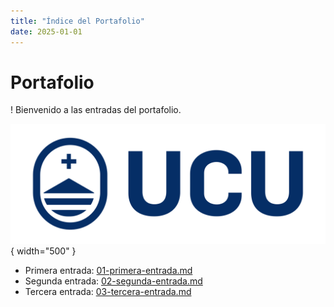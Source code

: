 ```yaml
---
title: "Índice del Portafolio"
date: 2025-01-01
---
```


# Portafolio

! Bienvenido a las entradas del portafolio. 

![Portada](../images/portada.svg){ width="500" }

- Primera entrada: [01-primera-entrada.md](entregas/01-primera-entrada.md)
- Segunda entrada: [02-segunda-entrada.md](entregas/02-segunda-entrega.md)
- Tercera entrada: [03-tercera-entrada.md](entregas/03-tercera-entrega.md)

